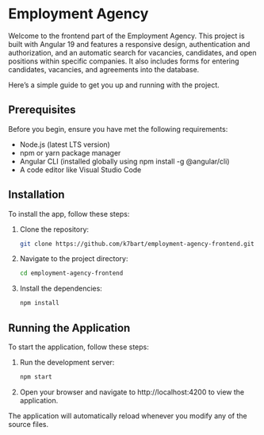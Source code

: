 # Employment Agency

Welcome to the frontend part of the Employment Agency. This project is built with Angular 19 and features a responsive design, authentication and authorization, and an automatic search for vacancies, candidates, and open positions within specific companies. It also includes forms for entering candidates, vacancies, and agreements into the database.

Here’s a simple guide to get you up and running with the project.

## Prerequisites

Before you begin, ensure you have met the following requirements:

- Node.js (latest LTS version)
- npm or yarn package manager
- Angular CLI (installed globally using npm install -g @angular/cli)
- A code editor like Visual Studio Code

## Installation

To install the app, follow these steps:

1. Clone the repository:
   ```bash
   git clone https://github.com/k7bart/employment-agency-frontend.git
   ```
2. Navigate to the project directory:
   ```bash
   cd employment-agency-frontend
   ```
3. Install the dependencies:
   ```bash
   npm install
   ```

## Running the Application

To start the application, follow these steps:

1. Run the development server:

   ```bash
   npm start
   ```

2. Open your browser and navigate to http://localhost:4200 to view the application.

The application will automatically reload whenever you modify any of the source files.
